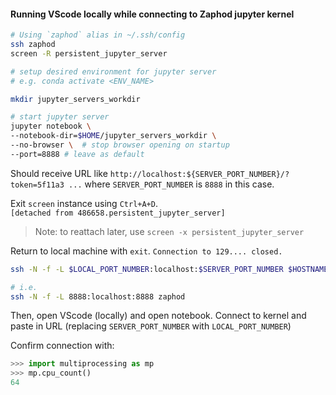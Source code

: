 #### Running VScode locally while connecting to Zaphod jupyter kernel 


```bash
# Using `zaphod` alias in ~/.ssh/config 
ssh zaphod
screen -R persistent_jupyter_server

# setup desired environment for jupyter server
# e.g. conda activate <ENV_NAME>

mkdir jupyter_servers_workdir

# start jupyter server
jupyter notebook \
--notebook-dir=$HOME/jupyter_servers_workdir \
--no-browser \  # stop browser opening on startup
--port=8888 # leave as default

```
Should receive URL like `http://localhost:${SERVER_PORT_NUMBER}/?token=5f11a3 ...`
where `SERVER_PORT_NUMBER` is `8888` in this case. 

Exit `screen` instance using `Ctrl+A+D`.  
`[detached from 486658.persistent_jupyter_server]` 

> Note: to reattach later, use `screen -x persistent_jupyter_server`

Return to local machine with `exit`. 
`Connection to 129.... closed.`

```bash
ssh -N -f -L $LOCAL_PORT_NUMBER:localhost:$SERVER_PORT_NUMBER $HOSTNAME

# i.e.
ssh -N -f -L 8888:localhost:8888 zaphod
```

Then, open VScode (locally) and open notebook.  Connect to kernel and paste in URL 
(replacing `SERVER_PORT_NUMBER` with `LOCAL_PORT_NUMBER`)

Confirm connection with: 
```python
>>> import multiprocessing as mp 
>>> mp.cpu_count()
64
```
